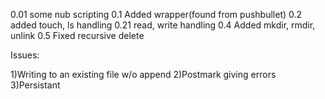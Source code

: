 
0.01 some nub scripting
0.1 Added wrapper(found from pushbullet)
0.2 added touch, ls handling
0.21 read, write handling
0.4 Added mkdir, rmdir, unlink
0.5 Fixed recursive delete

Issues: 

1)Writing to an existing file w/o append
2)Postmark giving errors
3)Persistant
